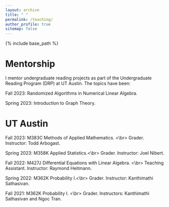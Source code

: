 ```yaml
---
layout: archive
title: " "
permalink: /teaching/
author_profile: true
sitemap: false
---
```


{% include base_path %}

Mentorship
======
I mentor undergraduate reading projects as part of the Undergraduate Reading Program (DRP) at UT Austin. The topics have been:

Fall 2023: Randomized Algorithms in Numerical Linear Algebra.

Spring 2023: Introduction to Graph Theory.


UT Austin
====

Fall 2023: M383C Methods of Applied Mathematics. <\br>
Grader. Instructor: Todd Arbogast.

Spring 2023: M358K Applied Statistics.<\br>
Grader. Instructor: Joel Nibert.

Fall 2022: M427J Differential Equations with Linear Algebra. <\br>
Teaching Assistant. Instructor: Raymond Heitmann.

Spring 2022: M362K Probability I.<\br>
Grader. Instructor: Kanthimathi Sathasivan.

Fall 2021: M362K Probability I. <\br>
Grader. Instructors: Kanthimathi Sathasivan and Ngoc Tran.





